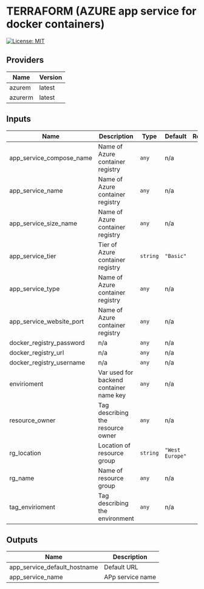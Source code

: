 
# TERRAFORM (AZURE app service for docker containers)
[![License: MIT](https://img.shields.io/badge/License-MIT-yellow.svg)](https://opensource.org/licenses/MIT)

## Providers

| Name | Version |
|------|---------|
| azurem | latest |
| azurerm | latest |

## Inputs

| Name | Description | Type | Default | Required |
|------|-------------|------|---------|:-----:|
| app\_service\_compose\_name | Name of Azure container registry | `any` | n/a | yes |
| app\_service\_name | Name of Azure container registry | `any` | n/a | yes |
| app\_service\_size\_name | Name of Azure container registry | `any` | n/a | yes |
| app\_service\_tier | Tier of Azure container registry | `string` | `"Basic"` | no |
| app\_service\_type | Name of Azure container registry | `any` | n/a | yes |
| app\_service\_website\_port | Name of Azure container registry | `any` | n/a | yes |
| docker\_registry\_password | n/a | `any` | n/a | yes |
| docker\_registry\_url | n/a | `any` | n/a | yes |
| docker\_registry\_username | n/a | `any` | n/a | yes |
| envirioment | Var used for backend container name key | `any` | n/a | yes |
| resource\_owner | Tag describing the resource owner | `any` | n/a | yes |
| rg\_location | Location of resource group | `string` | `"West Europe"` | no |
| rg\_name | Name of resource group | `any` | n/a | yes |
| tag\_envirioment | Tag describing the environment | `any` | n/a | yes |

## Outputs

| Name | Description |
|------|-------------|
| app\_service\_default\_hostname | Default URL |
| app\_service\_name | APp service name |